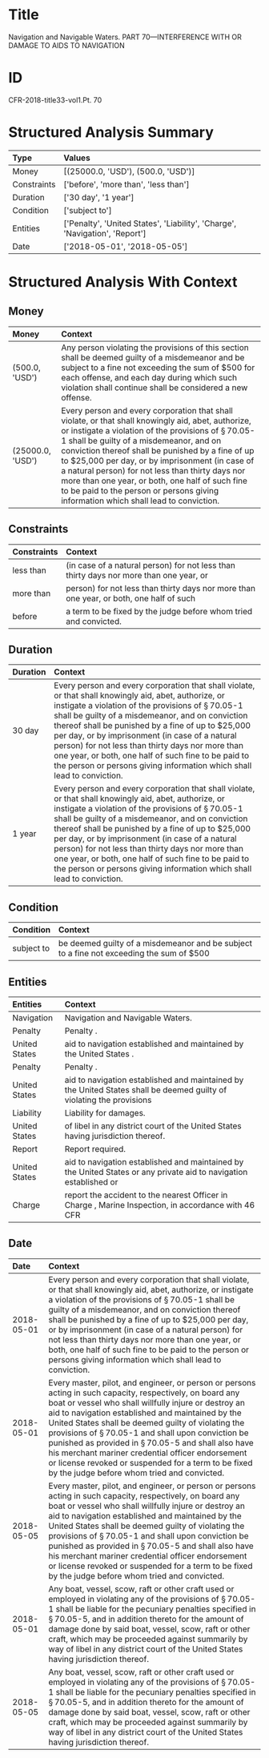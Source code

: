 # Title

 Navigation and Navigable Waters. PART 70—INTERFERENCE WITH OR DAMAGE TO AIDS TO NAVIGATION


# ID

 CFR-2018-title33-vol1.Pt. 70


# Structured Analysis Summary

| Type        | Values                                                                      |
|:------------|:----------------------------------------------------------------------------|
| Money       | [(25000.0, 'USD'), (500.0, 'USD')]                                          |
| Constraints | ['before', 'more than', 'less than']                                        |
| Duration    | ['30 day', '1 year']                                                        |
| Condition   | ['subject to']                                                              |
| Entities    | ['Penalty', 'United States', 'Liability', 'Charge', 'Navigation', 'Report'] |
| Date        | ['2018-05-01', '2018-05-05']                                                |


# Structured Analysis With Context

 


## Money

| Money            | Context                                                                                                                                                                                                                                                                                                                                                                                                                                                                                                                |
|:-----------------|:-----------------------------------------------------------------------------------------------------------------------------------------------------------------------------------------------------------------------------------------------------------------------------------------------------------------------------------------------------------------------------------------------------------------------------------------------------------------------------------------------------------------------|
| (500.0, 'USD')   | Any person violating the provisions of this section shall be deemed guilty of a misdemeanor and be subject to a fine not exceeding the sum of $500 for each offense, and each day during which such violation shall continue shall be considered a new offense.                                                                                                                                                                                                                                                        |
| (25000.0, 'USD') | Every person and every corporation that shall violate, or that shall knowingly aid, abet, authorize, or instigate a violation of the provisions of &#167;&#8201;70.05-1 shall be guilty of a misdemeanor, and on conviction thereof shall be punished by a fine of up to $25,000 per day, or by imprisonment (in case of a natural person) for not less than thirty days nor more than one year, or both, one half of such fine to be paid to the person or persons giving information which shall lead to conviction. |


## Constraints

| Constraints   | Context                                                                                 |
|:--------------|:----------------------------------------------------------------------------------------|
| less than     | (in case of a natural person) for not less than thirty days nor more than one year, or  |
| more than     | person) for not less than thirty days nor more than one year, or both, one half of such |
| before        | a term to be fixed by the judge before  whom tried and convicted.                       |


## Duration

| Duration   | Context                                                                                                                                                                                                                                                                                                                                                                                                                                                                                                                |
|:-----------|:-----------------------------------------------------------------------------------------------------------------------------------------------------------------------------------------------------------------------------------------------------------------------------------------------------------------------------------------------------------------------------------------------------------------------------------------------------------------------------------------------------------------------|
| 30 day     | Every person and every corporation that shall violate, or that shall knowingly aid, abet, authorize, or instigate a violation of the provisions of &#167;&#8201;70.05-1 shall be guilty of a misdemeanor, and on conviction thereof shall be punished by a fine of up to $25,000 per day, or by imprisonment (in case of a natural person) for not less than thirty days nor more than one year, or both, one half of such fine to be paid to the person or persons giving information which shall lead to conviction. |
| 1 year     | Every person and every corporation that shall violate, or that shall knowingly aid, abet, authorize, or instigate a violation of the provisions of &#167;&#8201;70.05-1 shall be guilty of a misdemeanor, and on conviction thereof shall be punished by a fine of up to $25,000 per day, or by imprisonment (in case of a natural person) for not less than thirty days nor more than one year, or both, one half of such fine to be paid to the person or persons giving information which shall lead to conviction. |


## Condition

| Condition   | Context                                                                                  |
|:------------|:-----------------------------------------------------------------------------------------|
| subject to  | be deemed guilty of a misdemeanor and be subject to a fine not exceeding the sum of $500 |


## Entities

| Entities      | Context                                                                                                              |
|:--------------|:---------------------------------------------------------------------------------------------------------------------|
| Navigation    | Navigation  and Navigable Waters.                                                                                    |
| Penalty       | Penalty .                                                                                                            |
| United States | aid to navigation established and maintained by the United States .                                                  |
| Penalty       | Penalty .                                                                                                            |
| United States | aid to navigation established and maintained by the United States shall be deemed guilty of violating the provisions |
| Liability     | Liability  for damages.                                                                                              |
| United States | of libel in any district court of the United States  having jurisdiction thereof.                                    |
| Report        | Report  required.                                                                                                    |
| United States | aid to navigation established and maintained by the United States or any private aid to navigation established or    |
| Charge        | report the accident to the nearest Officer in Charge , Marine Inspection, in accordance with 46 CFR                  |


## Date

| Date       | Context                                                                                                                                                                                                                                                                                                                                                                                                                                                                                                                                                                 |
|:-----------|:------------------------------------------------------------------------------------------------------------------------------------------------------------------------------------------------------------------------------------------------------------------------------------------------------------------------------------------------------------------------------------------------------------------------------------------------------------------------------------------------------------------------------------------------------------------------|
| 2018-05-01 | Every person and every corporation that shall violate, or that shall knowingly aid, abet, authorize, or instigate a violation of the provisions of &#167;&#8201;70.05-1 shall be guilty of a misdemeanor, and on conviction thereof shall be punished by a fine of up to $25,000 per day, or by imprisonment (in case of a natural person) for not less than thirty days nor more than one year, or both, one half of such fine to be paid to the person or persons giving information which shall lead to conviction.                                                  |
| 2018-05-01 | Every master, pilot, and engineer, or person or persons acting in such capacity, respectively, on board any boat or vessel who shall willfully injure or destroy an aid to navigation established and maintained by the United States shall be deemed guilty of violating the provisions of &#167;&#8201;70.05-1 and shall upon conviction be punished as provided in &#167;&#8201;70.05-5 and shall also have his merchant mariner credential officer endorsement or license revoked or suspended for a term to be fixed by the judge before whom tried and convicted. |
| 2018-05-05 | Every master, pilot, and engineer, or person or persons acting in such capacity, respectively, on board any boat or vessel who shall willfully injure or destroy an aid to navigation established and maintained by the United States shall be deemed guilty of violating the provisions of &#167;&#8201;70.05-1 and shall upon conviction be punished as provided in &#167;&#8201;70.05-5 and shall also have his merchant mariner credential officer endorsement or license revoked or suspended for a term to be fixed by the judge before whom tried and convicted. |
| 2018-05-01 | Any boat, vessel, scow, raft or other craft used or employed in violating any of the provisions of &#167;&#8201;70.05-1 shall be liable for the pecuniary penalties specified in &#167;&#8201;70.05-5, and in addition thereto for the amount of damage done by said boat, vessel, scow, raft or other craft, which may be proceeded against summarily by way of libel in any district court of the United States having jurisdiction thereof.                                                                                                                          |
| 2018-05-05 | Any boat, vessel, scow, raft or other craft used or employed in violating any of the provisions of &#167;&#8201;70.05-1 shall be liable for the pecuniary penalties specified in &#167;&#8201;70.05-5, and in addition thereto for the amount of damage done by said boat, vessel, scow, raft or other craft, which may be proceeded against summarily by way of libel in any district court of the United States having jurisdiction thereof.                                                                                                                          |


